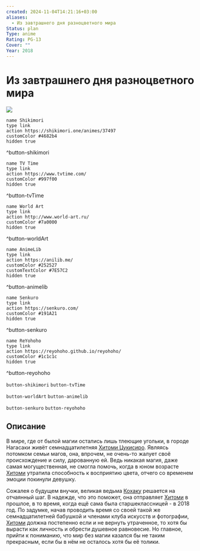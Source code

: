 ```yaml
---
created: 2024-11-04T14:21:16+03:00
aliases:
  - Из завтрашнего дня разноцветного мира
Status: plan
Type: anime
Rating: PG-13
Cover: ""
Year: 2018
---
```


# Из завтрашнего дня разноцветного мира

![](https://nyaa.shikimori.one/uploads/poster/animes/37497/de534a654d2cc40c9cf741e283477d2c.jpeg)

```button
name Shikimori
type link
action https://shikimori.one/animes/37497
customColor #4682b4
hidden true
```
^button-shikimori

```button
name TV Time
type link
action https://www.tvtime.com/
customColor #997f00
hidden true
```
^button-tvTime

```button
name World Art
type link
action http://www.world-art.ru/
customColor #7a0000
hidden true
```
^button-worldArt

```button
name AnimeLib
type link
action https://anilib.me/
customColor #252527
customTextColor #7E57C2
hidden true
```
^button-animelib

```button
name Senkuro
type link
action https://senkuro.com/
customColor #191A21
hidden true
```
^button-senkuro

```button
name ReYohoho
type link
action https://reyohoho.github.io/reyohoho/
customColor #1c1c1c
hidden true
```
^button-reyohoho

`button-shikimori` `button-tvTime`

`button-worldArt` `button-animelib`

`button-senkuro` `button-reyohoho`

## Описание

В мире, где от былой магии остались лишь тлеющие угольки, в городе Нагасаки живёт семнадцатилетняя [Хитоми Цукисиро](https://shikimori.one/characters/160190-hitomi-tsukishiro). Являясь потомком семьи магов, она, впрочем, не очень-то жалует своё происхождение и силу, дарованную ей. Ведь никакая магия, даже самая могущественная, не смогла помочь, когда в юном возрасте [Хитоми](https://shikimori.one/characters/160190-hitomi-tsukishiro) утратила способность к восприятию цвета, отчего со временем эмоции покинули девушку.

Сожалея о будущем внучки, великая ведьма [Кохаку](https://shikimori.one/characters/160191-kohaku-tsukishiro) решается на отчаянный шаг. В надежде, что это поможет, она отправляет [Хитоми](https://shikimori.one/characters/160190-hitomi-tsukishiro) в прошлое, в то время, когда ещё сама была старшеклассницей - в 2018 год. По задумке, начав проводить время со своей такой же семнадцатилетней бабушкой и членами клуба искусств и фотографии, [Хитоми](https://shikimori.one/characters/160190-hitomi-tsukishiro) должна постепенно если и не вернуть утраченное, то хотя бы вырасти как личность и обрести душевное равновесие. Но главное, прийти к пониманию, что мир без магии казался бы не таким прекрасным, если бы в нём не осталось хотя бы её толики.
